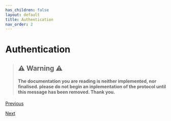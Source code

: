 ```yaml
---
has_children: false
layout: default
title: Authentication
nav_order: 2
---
```

# Authentication

> ## ⚠️ Warning ⚠️
> #### The documentation you are reading is neither implemented, nor finalised. please do not begin an inplementation of the protocol until this message has been removed. Thank you.




[Previous](core.md)

[Next](query.md)
